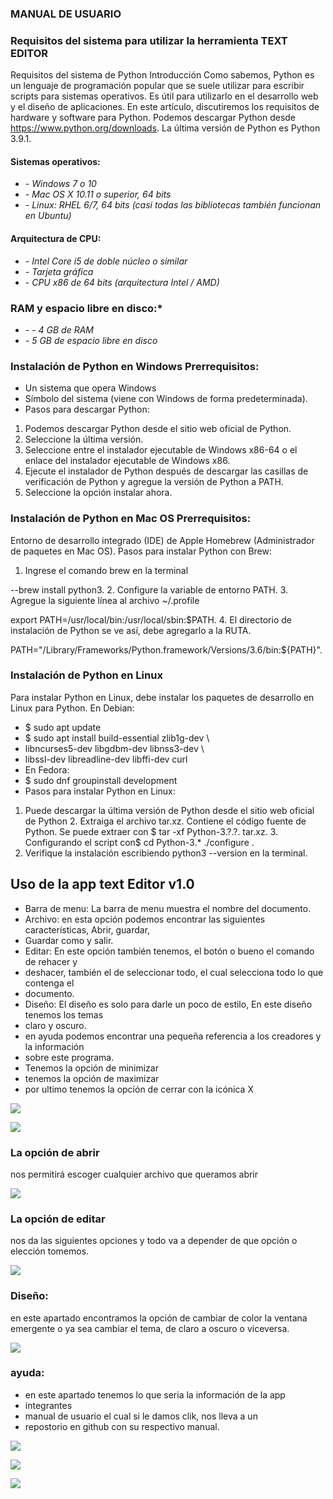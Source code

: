 ### MANUAL DE USUARIO

### Requisitos del sistema para utilizar la herramienta TEXT EDITOR

Requisitos del sistema de Python
Introducción
Como sabemos, Python es un lenguaje de programación popular que se suele utilizar para escribir scripts para sistemas operativos. Es útil para utilizarlo en el desarrollo web y el diseño de aplicaciones.
En este artículo, discutiremos los requisitos de hardware y software para Python. Podemos descargar Python desde https://www.python.org/downloads. La última versión de Python es Python 3.9.1.

#### Sistemas operativos:
- *- Windows 7 o 10*
- *- Mac OS X 10.11 o superior, 64 bits*
- *- Linux: RHEL 6/7, 64 bits (casi todas las bibliotecas también funcionan en Ubuntu)*

#### Arquitectura de CPU:
- *- Intel Core i5 de doble núcleo o similar*
- *- Tarjeta gráfica*
- *- CPU x86 de 64 bits (arquitectura Intel / AMD)*

### RAM y espacio libre en disco:*
- *- - 4 GB de RAM*
- *- 5 GB de espacio libre en disco*

### Instalación de Python en Windows Prerrequisitos:

- Un sistema que opera Windows
- Símbolo del sistema (viene con Windows de forma predeterminada).
- Pasos para descargar Python:

1. Podemos descargar Python desde el sitio web oficial de Python.
2. Seleccione la última versión.
3. Seleccione entre el instalador ejecutable de Windows x86-64 o el enlace del instalador ejecutable de Windows x86.
4. Ejecute el instalador de Python después de descargar las casillas de verificación de Python y agregue la versión de Python a PATH.
5. Seleccione la opción instalar ahora.

### Instalación de Python en Mac OS Prerrequisitos:

Entorno de desarrollo integrado (IDE) de Apple
Homebrew (Administrador de paquetes en Mac OS).
Pasos para instalar Python con Brew:

1. Ingrese el comando brew en la terminal

--brew install python3.
2. Configure la variable de entorno PATH.
3. Agregue la siguiente línea al archivo ~/.profile

export PATH=/usr/local/bin:/usr/local/sbin:$PATH.
4. El directorio de instalación de Python se ve así, debe agregarlo a la RUTA.

PATH="/Library/Frameworks/Python.framework/Versions/3.6/bin:${PATH}".

### Instalación de Python en Linux
Para instalar Python en Linux, debe instalar los paquetes de desarrollo en Linux para Python.
En Debian:
- $ sudo apt update
- $ sudo apt install build-essential zlib1g-dev \
- libncurses5-dev libgdbm-dev libnss3-dev \
- libssl-dev libreadline-dev libffi-dev curl
- En Fedora:
- $ sudo dnf groupinstall development
- Pasos para instalar Python en Linux:

1. Puede descargar la última versión de Python desde el sitio web oficial de Python 2. Extraiga el archivo tar.xz. Contiene el código fuente de Python. Se puede extraer con $ tar -xf Python-3.?.?. tar.xz. 3.
Configurando el script con$ cd Python-3.* ./configure
.
4. Verifique la instalación escribiendo python3 --version en la terminal.



## Uso de la app text Editor v1.0

-  Barra de menu: La barra de menu muestra el nombre del documento.
- Archivo: en esta opción podemos encontrar las siguientes características, Abrir, guardar,
- Guardar como y salir.
- Editar: En este opción también tenemos, el botón o bueno el comando de rehacer y
- deshacer, también el de seleccionar todo, el cual selecciona todo lo que contenga el
- documento.
- Diseño: El diseño es solo para darle un poco de estilo, En este diseño tenemos los temas
- claro y oscuro.
- en ayuda podemos encontrar una pequeña referencia a los creadores y la información
- sobre este programa.
- Tenemos la opción de minimizar
- tenemos la opción de maximizar
- por ultimo tenemos la opción de cerrar con la icónica X

![](https://github.com/Yovanygt/imagenes/blob/main/1t.PNG)


![](https://github.com/Yovanygt/imagenes/blob/main/2t.PNG)

###  La opción de abrir
nos permitirá escoger cualquier archivo que queramos abrir

![](https://github.com/Yovanygt/imagenes/blob/main/3t.PNG)

### La opción de editar 
nos da las siguientes opciones y todo va a depender de que opción o elección tomemos. 

![](https://github.com/Yovanygt/imagenes/blob/main/4t.PNG)

### Diseño:
en este apartado encontramos la opción de cambiar de color la ventana emergente o ya sea cambiar el tema, de claro a oscuro o viceversa.

![](https://github.com/Yovanygt/imagenes/blob/main/5t.PNG)


### ayuda: 
- en este apartado tenemos lo que seria la información de la app 
- integrantes 
- manual de usuario el cual si le damos clik, nos lleva a un
- repostorio en github con su respectivo manual.

![](https://github.com/Yovanygt/imagenes/blob/main/8t.PNG)

![](https://github.com/Yovanygt/imagenes/blob/main/7t.PNG)

![](https://github.com/Yovanygt/imagenes/blob/main/6t.PNG)










